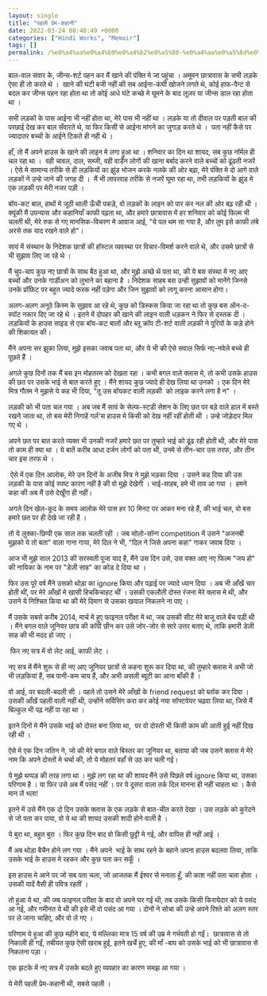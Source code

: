 ```yaml
---
layout: single
title: "पहली प्रेम-कहानी"
date: 2022-03-24 08:48:49 +0000
categories: ["Hindi Works", "Memoir"]
tags: []
permalink: /%e0%a4%aa%e0%a4%b9%e0%a4%b2%e0%a5%80-%e0%a4%aa%e0%a5%8d%e0%a4%b0%e0%a5%87%e0%a4%ae-%e0%a4%95%e0%a4%b9%e0%a4%be%e0%a4%a8%e0%a5%80/
---
```



बाल-वाल संवार के, जीन्स-शर्ट पहन कर मैं खाने की पंक्ति मे जा पहुंचा । अमूमन छात्रावास के सभी लड़के ऐसा ही तो करते थे ।  खाने की घंटी बजी नहीं की सब आईना-कंघी खोजने लगते थे, कोई हाफ-पैन्ट से बदल कर जीन्स पहन रहा होता था तो कोई आधे घंटे कच्छे मे घूमने के बाद लूज़र या जीन्स डाल रहा होता था ।





सभी लड़कों के पास आईना भी नहीं होता था, मेरे पास भी नहीं था । लड़के या तो दीवाल पर पड़ती बाल की परछाई देख कर बाल सँवारते थे, या फिर किसी से आईना मांगने का जुगाड़ करते थे ।  पता नहीं कैसे पर ज्यादातर बच्चों के आईने टिकते ही नही थे ।





हाँ, तो मैं अपने हाउस के खाने की लाइन मे लगा हुआ था । शनिवार का दिन था शायद, सब कुछ नॉर्मल ही चल रहा था ।  वही चावल, दाल, सब्जी, वही वार्डेन लोगों की खाना बर्बाद करने वाले बच्चों को ढूंढती नजरें । ऐसे मे सामान्य तरीके से ही लड़कियों का झुंड भोजन करके नलके की ओर बढ़ा, मेरे पंक्ति मे दो आगे वाले लड़कों ने उन्हे जाने की जगह दी ।  मैं भी लापरवाह तरीके से नजरें घूमा रहा था, तभी लड़कियों के झुंड मे एक लड़की पर मेरी नजर पड़ी ।





बॉय-कट बाल, हाथों मे जूठी थाली ऊँची पकड़े, वो लड़कों के लाइन को पार कर नल की ओर बढ़ रही थी । क्यूंकी मैं उपन्यास और कहानियाँ काफी पढ़ता था, और हमारे छात्रावास में हर शनिवार को कोई फिल्म भी चलती थी, मेरे रुक से गए मानसिक-विचरण मे आवाज आई, "ये पल थम सा गया है, और तुम इसे काफी लंबे अरसे तक याद रखने वाले हो"।





सायं में संस्थान के निदेशक छात्रों की हॉस्टल व्यवस्था पर विचार-विमर्श करने वाले थे, और उसमे छात्रों से भी सुझाव लिए जा रहे थे ।





मैं चुप-चाप कुछ नए छात्रों के साथ बैठ हुआ था, और मुझे अच्छे थे पता था, की ये बस संस्था मे नए आए बच्चों और उनके गार्डीअन को लुभाने का बहाना है । निदेशक साहब बस उन्ही सुझावों को मानेंगे जिनसे उनके प्रॉफ़िट पर बहुत ज्यादे फरक नहीं पड़ेगा और जिन सुझावों को लागू करना आसान होगा।





अलग-अलग अनूठे किस्म के सुझाव आ रहे थे, कुछ को डिस्कस किया जा रहा था तो कुछ बस ऑन-द-स्पॉट नकार दिए जा रहे थे । इतने में दोपहर की खाने की लाइन वाली धड़कन ने फिर से दस्तक दी । लड़कियों के हाउस साइड से एक बॉय-कट बालों और ब्लू क्रॉप टी-शर्ट वाली लड़की ने पूरियों के कड़े होने की शिकायत की।





मैंने अपना सर झुका लिया, मुझे इसका जवाब पता था, और ये भी की ऐसे सवाल सिर्फ नए-नवेले बच्चे ही पूछते हैं ।





अगले कुछ दिनों तक मैं बस इन मोहतरम को देखता रहा । कभी बगल वाले क्लास मे, तो कभी उसके हाउस की छत पर उसके भाई से बात करते हुए । मैंने शायद कुछ ज्यादे ही देख लिया था उनको । एक दिन मेरे मित्र गौतम ने मुझसे ये कह भी दिया, "तू उस बॉयकट वाली लड़की  को लाइक करने लगा है न" ।





लड़की को भी पता चल गया । अब जब मैं सायं के सेल्फ-स्टडी सेशन के लिए छत पर बड़े वाले हाल में बस्ते रखने जाता था, तो बस मेरी निगाहें गर्ल'स हाउस मे किसी को देख नहीं रहीं होती थी । उन्हे जोड़ेदार मिल गए थे ।





अपने छत पर बात करते व्यक्त भी उनकी नजरें हमारे छत पर तुम्हारे भाई को ढूंढ रही होती थी, और मेरे पास तो काम ही क्या था । ये बातें करीब आधा दर्जन लोगों को पता थी, उनमे से तीन-चार उस तरफ, और तीन चार इस तरफ थे ।  





 ऐसे में एक दिन आलोक, मेरे उन दिनों के अजीब मित्र ने मुझे भड़का दिया । उसने कह दिया की उस लड़की के पास कोई स्पष्ट कारण नहीं है की वो मुझे देखेगी । भाई-साहब, हमे भी ताव आ गया ।  हमने कहा की अब मैं उसे देखूँगा ही नहीं।





अगले दिन खेल-कूद के समय आलोक मेरे पास हर 10 मिनट पर आकर मना रहे हैं, की भाई चल, वो बस हमारे छत पर ही देखे जा रही है । 





तो ये लुक्का-छिप्पी एक साल तक चलती रही । जब सोलो-सॉन्ग competition में उसने "अजनबी मुझको ये तो बता" वाला गाना गाया, मेरे दिल ने भी, "दिल ने जिसे अपना कहा" गाकर जवाब दिया ।





आज भी मुझे साल 2013 की सरस्वती पूजा याद है, मैंने उस दिन उसे, उस वक्त आए नए फिल्म "जय हो" की नायिका के नाम पर "डेज़ी साह" का कोड दे दिया था ।





फिर उस पूरे वर्ष मैंने उसको थोड़ा का ignore किया और पढ़ाई पर ज्यादे ध्यान दिया । अब भी आँखें चार होती थीं, पर मेरे आँखों मे खासी हिचकिचाहट थीं । उसकी एकलौती दोस्त रंजना मेरे क्लास मे थी, और उसने ये निश्चित किया था की मेरे दिमाग से उसका खयाल निकलने ना पाए ।





मैं उसके सबसे करीब 2014, मार्च मे हुए फाइनल परीक्षा मे था, जब उसकी सीट मेरे बाजू वाले बेंच पड़ी थी । मैंने बगल वाले जूनियर छात्र की कॉपी छीन कर उसे जोर-जोर से सारे उत्तर बताए थे, ताकि हमारी डेज़ी साह की भी मदद हो जाए ।





 फिर नए सत्र में वो लेट आई, काफी लेट ।





नए सत्र में मैंने शुरू से ही नए आए जूनियर छात्रों से कहना शुरू कर दिया था, की तुम्हारे क्लास मे अभी जो भी लड़कियां हैं, सब पानी-कम चाय हैं, और अभी असली ब्यूटी का आना बाँकी हैं ।





वो आई, पर बदली-बदली सी । पहले तो उसने मेरे आँखों के friend request को ब्लॉक कर दिया । उसकी आँखें पहली वाली नहीं थी, उन्होंने सर्विसिंग करा कर कोई नया सॉफ्टवेयर चढ़वा लिया था, जिसे मैं बिल्कुल भी पढ़ नहीं पा रहा था ।





इतने दिनों मे मैंने उसके भाई को दोस्त बना लिया था,  पर वो दोस्ती भी किसी काम की आती हुई नहीं दिख रही थी ।





ऐसे मे एक दिन जतिन ने, जो की मेरे बगल वाले बिस्तर का जूनियर था, बताया की जब उसने क्लास मे मेरे नाम कि अपने दोस्तों मे चर्चा की, तो ये मोहतरं वहाँ से उठ कर चली गई।





ये मुझे थप्पड़ की तरह लगा था । मुझे लग रहा था की शायद मैंने उसे पिछले वर्ष ignore किया था, उसका परिणाम है । या फिर उसे अब मैं पसंद नहीं । पर ये दूसरा वाला तर्क दिल मानना ही नहीं चाहता था । कैसे मान लें भला! 





इतने में उसे मैंने एक दो दिन उसके क्लास के एक लड़के से बात-चीत करते देखा । उस लड़के को कुरेदने से जो पता कर पाया, वो ये था की शायद उसकी शादी होने वाली है ।





ये बुरा था, बहुत बुरा । फिर कुछ दिन बाद वो किसी छुट्टी मे गई, और वापिस ही नहीं आई ।  





मैं अब थोड़ा बैचैन होने लग गया । मैंने अपने  भाई के साथ रहने के बहाने अपना हाउस बदलवा लिया, ताकि उसके भाई के हाउस मे रहकर और कुछ पता कर सकूँ ।





इस हाउस मे आने पर जो सब पता चला, जो आजतक मैं ईश्वर से मनाता हूँ, की काश नहीं पता चला होता । उसकी यादें वैसी ही पवित्र रहतीं ।





तो हुआ ये था, की जब फाइनल परीक्षा के बाद वो अपने घर गई थी, तब उसके किसी किरायेदार को ये पसंद आ गई, और गमीनत ये थी की इसे भी वो पसंद आ गया । दोनों ने सोचा की उन्हे अपने रिश्ते को अलग स्तर पर ले जाना चाहिए, और वो ले गए ।





परिणाम ये हुआ की कुछ महीने बाद, ये मल्लिका मात्र 15 वर्ष की उम्र मे गर्भवती हो गईं।  छात्रावास से तो निकाली ही गईं, तबीयत कुछ ऐसी खराब हुई, इतने खर्चे हुए, की माँ -बाप को उसके भाई को भी छात्रावास से निकलना पड़ा । 





एक झटके में नए सत्र में उसके बदले हुए व्यवहार का कारण समझ आ गया ।





ये मेरी पहली प्रेम-कहानी थी, सबसे पहली ।  


